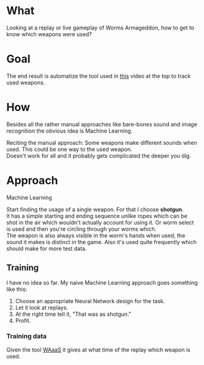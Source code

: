 # What

Looking at a replay or live gameplay of Worms Armageddon, how to get to know which weapons were used?

# Goal

The end result is automatize the tool used in [this](https://www.twitch.tv/videos/814304436) video at the top to track used weapons.

# How

Besides all the rather manual approaches like bare-bones sound and image recognition the obvious idea is Machine Learning.

Reciting the manual approach: Some weapons make different sounds when used. This could be one way to the used weapon. \
Doesn't work for all and it probably gets complicated the deeper you dig.

# Approach

Machine Learning

Start finding the usage of a single weapon. For that I choose **shotgun**. \
It has a simple starting and ending sequence unlike ropes which can be shot in the air which wouldn't actually account for using it. Or worm select is used and then you're circling through your worms which. \
The weapon is also always visible in the worm's hands when used, the sound it makes is distinct in the game. Also it's used quite frequently which should make for more test data.

## Training

I have no idea so far. My naive Machine Learning approach goes something like this:

1. Choose an appropriate Neural Network design for the task.
2. Let it look at replays.
3. At the right time tell it, "That was as shotgun."
4. Profit.

### Training data

Given the tool [WAaaS](https://waaas.zemke.io) it gives at what time of the replay which weapon is used.

